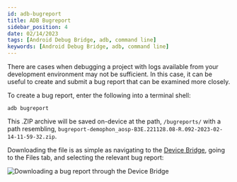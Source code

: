 ```yaml
---
id: adb-bugreport
title: ADB Bugreport
sidebar_position: 4
date: 02/14/2023
tags: [Android Debug Bridge, adb, command line]
keywords: [Android Debug Bridge, adb, command line]
---
```


There are cases when debugging a project with logs available from your development environment may not be sufficient. In this case, it can be useful to create and submit a bug report that can be examined more closely.

To create a bug report, enter the following into a terminal shell:

```shell
adb bugreport
```

This .ZIP archive will be saved on-device at the path, `/bugreports/` with a path resembling, `bugreport-demophon_aosp-B3E.221128.08-R.092-2023-02-14-11-59-32.zip`.

Downloading the file is as simple as navigating to the [Device Bridge](/docs/guides/developer-tools/ml-hub/ml-hub-device-bridge), going to the Files tab, and selecting the relevant bug report:

![Downloading a bug report through the Device Bridge](/img/developer-tools/adb/adb-bugreport-files.png)
